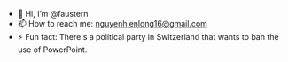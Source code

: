 - 👋 Hi, I’m @faustern
- 📫 How to reach me: nguyenhienlong16@gmail.com
- ⚡ Fun fact: There's a political party in Switzerland that wants to ban the use of PowerPoint.
